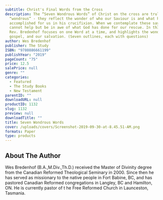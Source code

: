 ```yaml
---
subtitle: Christ's Final Words from the Cross
description: The “Seven Wondrous Words” of Christ on the cross are truly
  “wondrous” - they reflect the wonder of who our Saviour is and what he has
  accomplished for us in his crucifixion. When we contemplate these sayings, we
  cannot help but be in awe of what God has done for our rescue. In this book,
  Rev. Bredenhof focuses on one Word at a time, and highlights the wonder of the
  gospel, and our salvation. (Seven outlines, each with questions)
author: Wes Bredenhof
publisher: The Study
ISBN: "9780886661199"
publishYear: "2019"
pageCount: "75"
price: 12.5
salePrice: null
genre: ""
categories:
  - Featured
  - The Study Books
  - New Testament
parentID: ""
downloadURL: null
productID: 1132
slug: 1132
preview: null
downloadTitle: ""
title: Seven Wondrous Words
cover: /uploads/covers/Screenshot-2019-09-30-at-8.45.51-AM.png
formats: Paper
type: products
---
```


## About The Author

Wes Bredenhof (B.A.,M.Div.,Th.D.) received the Master of Divinity degree from the Canadian Reformed Theological Seminary in 2000. Since then he has served as missionary to the native people in Fort Babine, BC, and has pastored Canadian Reformed congregations in Langley, BC and Hamilton, ON. He is currently pastor of t he Free Reformed Church in Launceston, Tasmania.